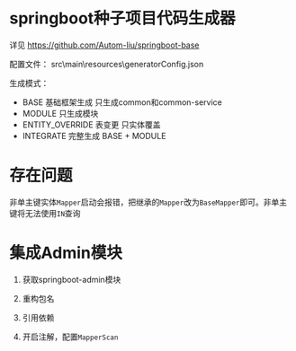 # springboot种子项目代码生成器


详见 https://github.com/Autom-liu/springboot-base

配置文件： src\main\resources\generatorConfig.json

生成模式： 

- BASE 基础框架生成  只生成common和common-service
- MODULE  只生成模块
- ENTITY_OVERRIDE  表变更 只实体覆盖
- INTEGRATE 完整生成  BASE + MODULE


# 存在问题

非单主键实体`Mapper`启动会报错，把继承的`Mapper`改为`BaseMapper`即可。非单主键将无法使用`IN`查询

# 集成Admin模块

1. 获取springboot-admin模块

2. 重构包名

3. 引用依赖

4. 开启注解，配置`MapperScan`
